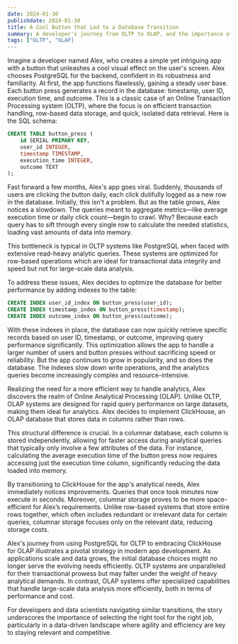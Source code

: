 ```yaml
---
date: 2024-01-30
publishdate: 2024-01-30
title: A Cool Button that Led to a Database Transition
summary: A developer's journey from OLTP to OLAP, and the importance of selecting the right tool for the right job.
tags: ["OLTP", "OLAP]
---
```


Imagine a developer named Alex, who creates a simple yet intriguing app with a button that unleashes a cool visual effect on the user's screen. Alex chooses PostgreSQL for the backend, confident in its robustness and familiarity. At first, the app functions flawlessly, gaining a steady user base. Each button press generates a record in the database: timestamp, user ID, execution time, and outcome. This is a classic case of an Online Transaction Processing system (OLTP), where the focus is on efficient transaction handling, row-based data storage, and quick, isolated data retrieval. Here is the SQL schema:

```sql
CREATE TABLE button_press (
    id SERIAL PRIMARY KEY,
    user_id INTEGER,
    timestamp TIMESTAMP,
    execution_time INTEGER,
    outcome TEXT
);
```
Fast forward a few months, Alex's app goes viral. Suddenly, thousands of users are clicking the button daily, each click dutifully logged as a new row in the database. Initially, this isn't a problem. But as the table grows, Alex notices a slowdown. The queries meant to aggregate metrics—like average execution time or daily click count—begin to crawl. Why? Because each query has to sift through every single row to calculate the needed statistics, loading vast amounts of data into memory.

This bottleneck is typical in OLTP systems like PostgreSQL when faced with extensive read-heavy analytic queries. These systems are optimized for row-based operations which are ideal for transactional data integrity and speed but not for large-scale data analysis.

To address these issues, Alex decides to optimize the database for better performance by adding indexes to the table:

```sql
CREATE INDEX user_id_index ON button_press(user_id);
CREATE INDEX timestamp_index ON button_press(timestamp);
CREATE INDEX outcome_index ON button_press(outcome);
```

With these indexes in place, the database can now quickly retrieve specific records based on user ID, timestamp, or outcome, improving query performance significantly. This optimization allows the app to handle a larger number of users and button presses without sacrificing speed or reliability. But the app continues to grow in popularity, and so does the database. The indexes slow down write operations, and the analytics queries become increasingly complex and resource-intensive.

Realizing the need for a more efficient way to handle analytics, Alex discovers the realm of Online Analytical Processing (OLAP). Unlike OLTP, OLAP systems are designed for rapid query performance on large datasets, making them ideal for analytics. Alex decides to implement ClickHouse, an OLAP database that stores data in columns rather than rows.

This structural difference is crucial. In a columnar database, each column is stored independently, allowing for faster access during analytical queries that typically only involve a few attributes of the data. For instance, calculating the average execution time of the button press now requires accessing just the execution time column, significantly reducing the data loaded into memory.

By transitioning to ClickHouse for the app's analytical needs, Alex immediately notices improvements. Queries that once took minutes now execute in seconds. Moreover, columnar storage proves to be more space-efficient for Alex’s requirements. Unlike row-based systems that store entire rows together, which often includes redundant or irrelevant data for certain queries, columnar storage focuses only on the relevant data, reducing storage costs.

Alex's journey from using PostgreSQL for OLTP to embracing ClickHouse for OLAP illustrates a pivotal strategy in modern app development. As applications scale and data grows, the initial database choices might no longer serve the evolving needs efficiently. OLTP systems are unparalleled for their transactional prowess but may falter under the weight of heavy analytical demands. In contrast, OLAP systems offer specialized capabilities that handle large-scale data analysis more efficiently, both in terms of performance and cost.

For developers and data scientists navigating similar transitions, the story underscores the importance of selecting the right tool for the right job, particularly in a data-driven landscape where agility and efficiency are key to staying relevant and competitive.
